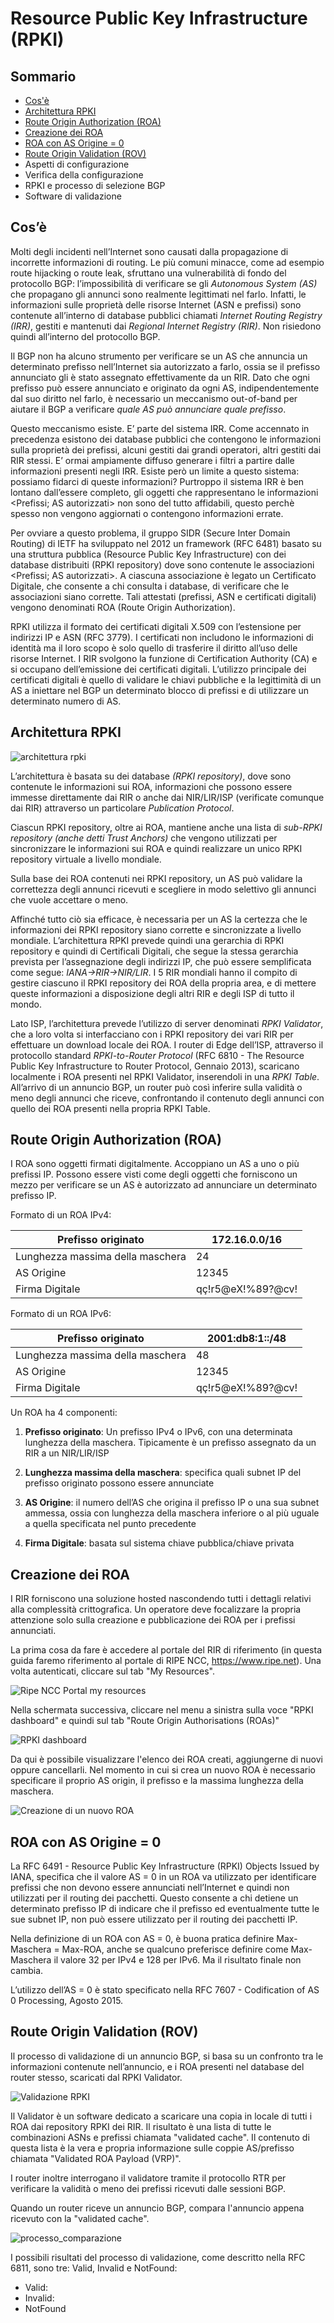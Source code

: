 # Resource Public Key Infrastructure (RPKI)

## Sommario

- [Cos'è](RPKI.md#cosè)
- [Architettura RPKI](RPKI.md#architettura-rpki)
- [Route Origin Authorization (ROA)](RPKI.md#route-origin-authorization-roa)
- [Creazione dei ROA](RPKI.md#creazione-dei-roa)
- [ROA con AS Origine = 0](RPKI.md#roa-con-as-origine--0)
- [Route Origin Validation (ROV)](RPKI.md#route-origin-validation-rov)
- Aspetti di configurazione
- Verifica della configurazione
- RPKI e processo di selezione BGP
- Software di validazione

## Cos’è

Molti degli incidenti nell’Internet sono causati dalla propagazione di incorrette informazioni di routing. 
Le più comuni minacce, come ad esempio route hijacking o route leak, sfruttano una vulnerabilità di fondo del 
protocollo BGP: l’impossibilità di verificare se gli *Autonomous System (AS)* che propagano gli annunci sono realmente 
legittimati nel farlo. Infatti, le informazioni sulle proprietà delle risorse Internet (ASN e prefissi) sono contenute 
all’interno di database pubblici chiamati *Internet Routing Registry (IRR)*, gestiti e mantenuti dai *Regional 
Internet Registry (RIR)*. Non risiedono quindi all’interno del protocollo BGP.

Il BGP non ha alcuno strumento per verificare se un AS che annuncia un determinato prefisso nell’Internet sia autorizzato a farlo, ossia se il prefisso annunciato gli è stato assegnato effettivamente da un RIR. Dato che ogni prefisso può essere annunciato e originato da ogni AS, indipendentemente dal suo diritto nel farlo, è necessario un meccanismo out-of-band per aiutare il BGP a verificare *quale AS può annunciare quale prefisso*.

Questo meccanismo esiste. E’ parte del sistema IRR. Come accennato in precedenza esistono dei database pubblici che contengono le informazioni sulla proprietà dei prefissi, alcuni gestiti dai grandi operatori, altri gestiti dai RIR stessi. E’ ormai ampiamente diffuso generare i filtri a partire dalle informazioni presenti negli IRR. Esiste però un limite a questo sistema: possiamo fidarci di queste informazioni? Purtroppo il sistema IRR è ben lontano dall’essere completo, gli oggetti che rappresentano le informazioni <Prefissi; AS autorizzati> non sono del tutto affidabili, questo perchè spesso non vengono aggiornati o contengono informazioni errate.

Per ovviare a questo problema, il gruppo SIDR (Secure Inter Domain Routing) di IETF ha sviluppato nel 2012 un framework (RFC 6481) basato su una struttura pubblica (Resource Public Key Infrastructure) con dei database distribuiti (RPKI repository) dove sono contenute le associazioni <Prefissi; AS autorizzati>. A ciascuna associazione è legato un Certificato Digitale, che consente a chi consulta i database, di verificare che le associazioni siano corrette. Tali attestati (prefissi, ASN e certificati digitali) vengono denominati ROA (Route Origin Authorization).

RPKI utilizza il formato dei certificati digitali X.509 con l’estensione per indirizzi IP e ASN (RFC 3779). I certificati non includono le informazioni di identità ma il loro scopo è solo quello di trasferire il diritto all’uso delle risorse Internet. I RIR svolgono la funzione di Certification Authority (CA) e si occupano dell’emissione dei certificati digitali. L’utilizzo principale dei certificati digitali è quello di validare le chiavi pubbliche e la legittimità di un AS a iniettare nel BGP un determinato blocco di prefissi e di utilizzare un determinato numero di AS.

## Architettura RPKI

![architettura rpki](architettura-rpki.png "architettura rpki")

L’architettura è basata su dei database *(RPKI repository)*, dove sono contenute le informazioni sui ROA, informazioni che possono essere immesse direttamente dai RIR o anche dai NIR/LIR/ISP (verificate comunque dai RIR) attraverso un particolare *Publication Protocol*. 

Ciascun RPKI repository, oltre ai ROA, mantiene anche una lista di *sub-RPKI repository (anche detti Trust Anchors)* che vengono utilizzati per sincronizzare le informazioni sui ROA e quindi realizzare un unico RPKI repository virtuale a livello mondiale.

Sulla base dei ROA contenuti nei RPKI repository, un AS può validare la correttezza degli annunci ricevuti e scegliere in modo selettivo gli annunci che vuole accettare o meno. 


Affinché tutto ciò sia efficace, è necessaria per un AS la certezza che le informazioni dei RPKI repository siano corrette e sincronizzate a livello mondiale. L’architettura RPKI prevede quindi una gerarchia di RPKI repository e quindi di Certificali Digitali, che segue la stessa gerarchia prevista per l’assegnazione degli indirizzi IP, che può essere semplificata come segue: *IANA→RIR→NIR/LIR*. I 5 RIR mondiali hanno il compito di gestire ciascuno il RPKI repository dei ROA della propria area, e di mettere queste informazioni a disposizione degli altri RIR e degli ISP di tutto il mondo.  

Lato ISP, l’architettura prevede l’utilizzo di server denominati *RPKI Validator*, che a loro volta si interfacciano con i RPKI repository dei vari RIR per effettuare un download locale dei ROA. I router di Edge dell’ISP, attraverso il protocollo standard *RPKI-to-Router Protocol* (RFC 6810 - The Resource Public Key Infrastructure to Router Protocol, Gennaio 2013), scaricano localmente i ROA presenti nel RPKI Validator, inserendoli in una *RPKI Table*. All’arrivo di un annuncio BGP, un router può così inferire sulla validità o meno degli annunci che riceve, confrontando il contenuto degli annunci con quello dei ROA presenti nella propria RPKI Table.

## Route Origin Authorization (ROA)

I ROA sono oggetti firmati digitalmente. Accoppiano un AS a uno o più prefissi IP. Possono essere visti come degli oggetti che forniscono un mezzo per verificare se un AS è autorizzato ad annunciare un determinato prefisso IP.

Formato di un ROA IPv4:

| Prefisso originato | 172.16.0.0/16 |
| ----------- | ------ |
| Lunghezza massima della maschera | 24 |
| AS Origine | 12345 |
| Firma Digitale | qç!r5@eX!%89?@cv! |

Formato di un ROA IPv6:

| Prefisso originato | 2001:db8:1::/48 |
| ----------- | ------ |
| Lunghezza massima della maschera | 48 |
| AS Origine | 12345 |
| Firma Digitale | qç!r5@eX!%89?@cv! |

Un ROA ha 4 componenti:

1) __Prefisso originato__: Un prefisso IPv4 o IPv6, con una determinata lunghezza della maschera. Tipicamente è un prefisso assegnato da un RIR a un NIR/LIR/ISP

2) __Lunghezza massima della maschera__: specifica quali subnet IP del prefisso originato possono essere annunciate

3) __AS Origine__: il numero dell’AS che origina il prefisso IP o una sua subnet ammessa, ossia con lunghezza della maschera inferiore o al più uguale a quella specificata nel punto precedente

4) __Firma Digitale__: basata sul sistema chiave pubblica/chiave privata

## Creazione dei ROA

I RIR forniscono una soluzione hosted nascondendo tutti i dettagli relativi alla complessità crittografica. Un operatore deve focalizzare la propria attenzione solo sulla creazione e pubblicazione dei ROA per i prefissi annunciati.

La prima cosa da fare è accedere al portale del RIR di riferimento (in questa guida faremo riferimento al portale di RIPE NCC, https://www.ripe.net). Una volta autenticati, cliccare sul tab "My Resources".

![Ripe NCC Portal my resources](ripe_my_resources.png "My Resoures")

Nella schermata successiva, cliccare nel menu a sinistra sulla voce "RPKI dashboard" e quindi sul tab "Route Origin Authorisations (ROAs)"

![RPKI dashboard](rpki_dashboard.png "RPKI dashboard")

Da qui è possibile visualizzare l'elenco dei ROA creati, aggiungerne di nuovi oppure cancellarli. Nel momento in cui si crea un nuovo ROA è necessario specificare il proprio AS origin, il prefisso e la massima lunghezza della maschera.

![Creazione di un nuovo ROA](creazione_roa.png "Creazione di un nuovo ROA")

## ROA con AS Origine = 0

La RFC 6491 - Resource Public Key Infrastructure (RPKI) Objects Issued by IANA, specifica che il valore AS = 0 in un ROA va utilizzato per identificare prefissi che non devono essere annunciati nell’Internet e quindi non utilizzati per il routing dei pacchetti. Questo consente a chi detiene un determinato prefisso IP di indicare che il prefisso ed eventualmente tutte le sue subnet IP, non può essere utilizzato per il routing dei pacchetti IP.

Nella definizione di un ROA con AS = 0, è buona pratica definire Max-Maschera = Max-ROA, anche se qualcuno preferisce definire come Max-Maschera il valore 32 per IPv4 e 128 per IPv6. Ma il risultato finale non cambia.

L’utilizzo dell’AS = 0 è stato specificato nella RFC 7607 - Codification of AS 0 Processing, Agosto 2015.

## Route Origin Validation (ROV)

Il processo di validazione di un annuncio BGP, si basa su un confronto tra le informazioni contenute nell’annuncio, e i ROA presenti nel database del router stesso, scaricati dal RPKI Validator. 

![Validazione RPKI](RPKI_Validazione.png "Validazione RPKI")

Il Validator è un software dedicato a scaricare una copia in locale di tutti i ROA dai repository RPKI dei RIR. Il risultato è una lista di tutte le combinazioni ASNs e prefissi chiamata "validated cache". Il contenuto di questa lista è la vera e propria informazione sulle coppie AS/prefisso chiamata "Validated ROA Payload (VRP)".

I router inoltre interrogano il validatore tramite il protocollo RTR per verificare la validità o meno dei prefissi ricevuti dalle sessioni BGP.

Quando un router riceve un annuncio BGP, compara l'annuncio appena ricevuto con la "validated cache". 

![processo_comparazione](processo_comparazione.png "processo comparazione")

I possibili risultati del processo di validazione, come descritto nella RFC 6811, sono tre: Valid, Invalid e NotFound:

- Valid:
- Invalid:
- NotFound

